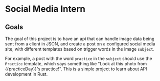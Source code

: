 # Social Media Intern

## Goals

The goal of this project is to have an api that can handle image data being sent from a client in JSON, and create a post on a configured social media site, with different templates based on trigger words in the image `subject`.

For example, a post with the word `practice` in the `subject` should use the `Practice` template, which says something like "Look at this photo from {{practiceDay}}'s practice!". This is a simple project to learn about API development in Rust.

